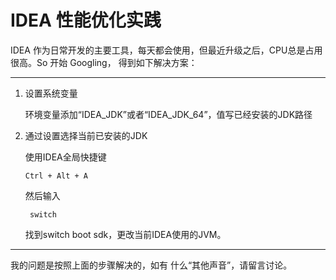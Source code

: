 # IDEA 性能优化实践

IDEA 作为日常开发的主要工具，每天都会使用，但最近升级之后，CPU总是占用很高。So 开始 Googling， 得到如下解决方案：

---

1. 设置系统变量

   环境变量添加“IDEA_JDK”或者“IDEA_JDK_64”，值写已经安装的JDK路径

2. 通过设置选择当前已安装的JDK

   使用IDEA全局快捷键 

       Ctrl + Alt + A

    然后输入

        switch

	找到switch boot sdk，更改当前IDEA使用的JVM。

---

我的问题是按照上面的步骤解决的，如有  什么“其他声音”，请留言讨论。



